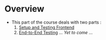 # Overview
- This part of the course deals with two parts :
    1. [Setup and Testing Frontend](/bloglist-frontend/)
    2. [End-to-End Testing](/) ... _Yet to come_ ...
